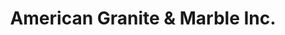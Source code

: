 ---
title: "American Granite & Marble Inc."
url: /brooklyn/american-granite-and-marble-inc/
shop: shop
---